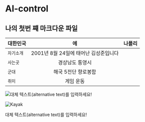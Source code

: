 # Al-control
## 나의 첫번 쨰 마크다운 파일
| 대한민국 | 에 | 나폴리 |
|---|:---:|---:|
| `자기소개` | 2001년 8월 24일에 태어난 김성준입니다 |  |
| `사는곳` | 경상남도 통영시 |  |
| `군대` | 해국 5전단 향로봉함 |  |
| `취미` | 게임 운동  |  |

![대체 텍스트(alternative text)를 입력하세요!](https://www.google.com/imgres?imgurl=https%3A%2F%2Fblog.kakaocdn.net%2Fdn%2FSRjv2%2FbtrpP2Hd5Fg%2FYlNnmK1OUeEgarntCi4EW0%2Fimg.jpg&imgrefurl=https%3A%2F%2Fyun-blog.tistory.com%2F2097&tbnid=d-8KKwvj1K-jiM&vet=12ahUKEwiM6rjI_aD6AhWHHKYKHQLSA0kQMygHegUIARDnAQ..i&docid=3kwkq3_DF_OT1M&w=1024&h=684&q=%ED%86%B5%EC%98%81&ved=2ahUKEwiM6rjI_aD6AhWHHKYKHQLSA0kQMygHegUIARDnAQ/5.jpg "링크 설명(title)을 작성하세요.")

![Kayak][logo]

[logo]: http://www.gstatic.com/webp/gallery/2.jpg "To go kayaking."
대체 텍스트(alternative text)를 입력하세요!
